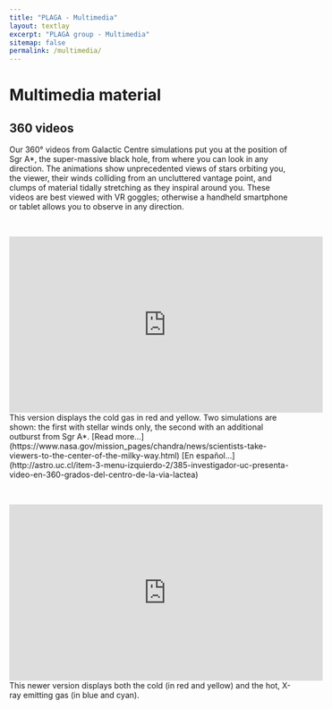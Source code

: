 ```yaml
---
title: "PLAGA - Multimedia"
layout: textlay
excerpt: "PLAGA group - Multimedia"
sitemap: false
permalink: /multimedia/
---
```


# Multimedia material

##  360 videos

Our 360° videos from Galactic Centre simulations put you at the
position of Sgr A*, the super-massive black hole, from where you can
look in any direction.  The animations show unprecedented views of
stars orbiting you, the viewer, their winds colliding from an
uncluttered vantage point, and clumps of material tidally stretching
as they inspiral around you.  These videos are best viewed with VR
goggles; otherwise a handheld smartphone or tablet allows you to
observe in any direction.

<P>&nbsp;</P>

<iframe width="560" height="315" src="https://www.youtube.com/embed/YKzxmeABbkU" frameborder="0" allow="accelerometer; autoplay; encrypted-media; gyroscope; picture-in-picture" allowfullscreen></iframe>
This version displays the cold gas in red and yellow.  Two
simulations are shown: the first with stellar winds only, the second
with an additional outburst from Sgr A*.
[Read more...](https://www.nasa.gov/mission_pages/chandra/news/scientists-take-viewers-to-the-center-of-the-milky-way.html)
[En español...](http://astro.uc.cl/item-3-menu-izquierdo-2/385-investigador-uc-presenta-video-en-360-grados-del-centro-de-la-via-lactea)

<P>&nbsp;</P>

<iframe width="560" height="315" src="https://www.youtube.com/embed/wBxW2_B9_Is" frameborder="0" allow="accelerometer; autoplay; encrypted-media; gyroscope; picture-in-picture" allowfullscreen></iframe>
This newer version displays both the cold (in red and yellow) and the
hot, X-ray emitting gas (in blue and cyan).

<P>&nbsp;</P>



